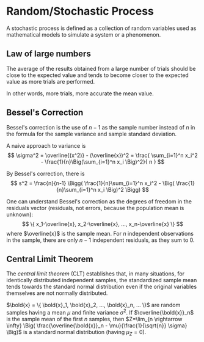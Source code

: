 # Random/Stochastic Process

A stochastic process is defined as a collection of random variables used as mathematical models to simulate a system or a phenomenon.


## Law of large numbers

The average of the results obtained from a large number of trials should be close to the expected value and tends to become closer to the expected value as more trials are performed.

In other words, more trials, more accurate the mean value.

## Bessel's Correction

Bessel's correction is the use of $n − 1$ as the sample number instead of $n$ in the formula for the sample variance and sample standard deviation.

A naive approach to variance is
$$
\sigma^2 = \overline{(x^2)} - (\overline{x})^2 =
\frac{
    \sum_{i=1}^n x_i^2 - \frac{1}{n}\Big(\sum_{i=1}^n x_i \Big)^2}{ n }
$$

By Bessel's correction, there is
$$
s^2 = \frac{n}{n-1} \Bigg( \frac{1}{n}\sum_{i=1}^n x_i^2 - \Big( \frac{1}{n}\sum_{i=1}^n x_i \Big)^2 \Bigg)
$$

One can understand Bessel's correction as the degrees of freedom in the residuals vector (residuals, not errors, because the population mean is unknown):
$$
\{ x_1-\overline{x}, x_2-\overline{x}, ..., x_n-\overline{x} \}
$$
where $\overline{x}$ is the sample mean.
For $n$ independent observations in the sample, there are only $n − 1$ independent residuals, as they sum to $0$. 

## Central Limit Theorem

The *central limit theorem* (CLT) establishes that, in many situations, for identically distributed independent samples, the standardized sample mean tends towards the standard normal distribution even if the original variables themselves are not normally distributed.

$\bold{x} = \{ \bold{x}_1, \bold{x}_2, ..., \bold{x}_n, ... \}$ are random samples having a mean $\mu$ and finite variance $\sigma^2$.
If $\overline{\bold{x}}_n$ is the sample mean of the first $n$ samples, then $Z=\lim_{n \rightarrow \infty} \Big( \frac{\overline{\bold{x}}_n - \mu}{\frac{1}{\sqrt{n}} \sigma} \Big)$ is a standard normal distribution (having $\mu_{Z}=0$).